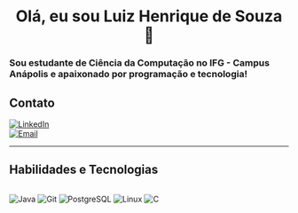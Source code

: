 <h1 align="center">Olá, eu sou Luiz Henrique de Souza 👋</h1>
<h3 >Sou estudante de Ciência da Computação no IFG - Campus Anápolis e apaixonado por programação e tecnologia!</h3>



## Contato 

[![LinkedIn](https://img.shields.io/badge/LinkedIn-blue?style=for-the-badge&logo=linkedin&logoColor=white)](https://www.linkedin.com/in/luizdevs/)  
[![Email](https://img.shields.io/badge/Email-red?style=for-the-badge&logo=gmail&logoColor=white)](mailto:santos.henrique@estudantes.ifg.edu.br)

---

## Habilidades e Tecnologias 

<div style="display: flex; flex-wrap: wrap; gap: 15px;">

![Java](https://img.shields.io/badge/Java-007396?style=for-the-badge&logo=java&logoColor=white)
![Git](https://img.shields.io/badge/Git-F05032?style=for-the-badge&logo=git&logoColor=white)
![PostgreSQL](https://img.shields.io/badge/PostgreSQL-316192?style=for-the-badge&logo=postgresql&logoColor=white)
![Linux](https://img.shields.io/badge/Linux-FCC624?style=for-the-badge&logo=linux&logoColor=black)
![C](https://img.shields.io/badge/C-00599C?style=for-the-badge&logo=c&logoColor=white)

</div>





